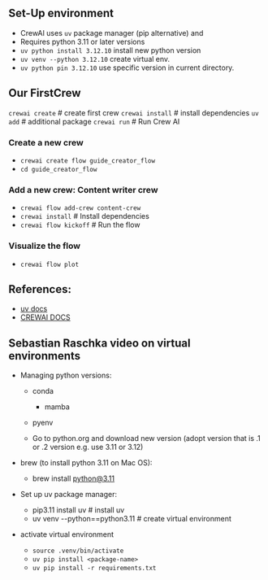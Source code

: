 ## Set-Up environment
 * CrewAI uses `uv` package manager (pip alternative) and 
 * Requires python 3.11 or later versions
 * `uv python install 3.12.10` install new python version
 * `uv venv --python 3.12.10` create virtual env.
 * `uv python pin 3.12.10` use specific version in current directory.

## Our FirstCrew
`crewai create` <crew-name> # create first crew
`crewai install`            # install dependencies
`uv add` <package-name>     # additional package
`crewai run`                # Run Crew AI 

### Create a new crew
* `crewai create flow guide_creator_flow`
* `cd guide_creator_flow`

### Add a new crew: Content writer crew
* `crewai flow add-crew content-crew`
* `crewai install`  # Install dependencies
* `crewai flow kickoff` # Run the flow

### Visualize the flow
* `crewai flow plot`


## References:
 - [uv docs](https://docs.astral.sh/uv/pip/environments/)
 - [CREWAI DOCS](https://docs.crewai.com/quickstart)




















## Sebastian Raschka video on virtual environments
* Managing python versions: 
  * conda
    * mamba
  * pyenv

  * Go to python.org and download new version (adopt version that is .1 or .2 version e.g. use 3.11 or 3.12)


* brew (to install python 3.11 on Mac OS):
  * brew install python@3.11

* Set up uv package manager:
  * pip3.11 install uv             # install uv
  * uv venv --python==python3.11   # create virtual environment

* activate virtual environment
  * `source .venv/bin/activate`
  * `uv pip install <package-name>`
  * `uv pip install -r requirements.txt`
